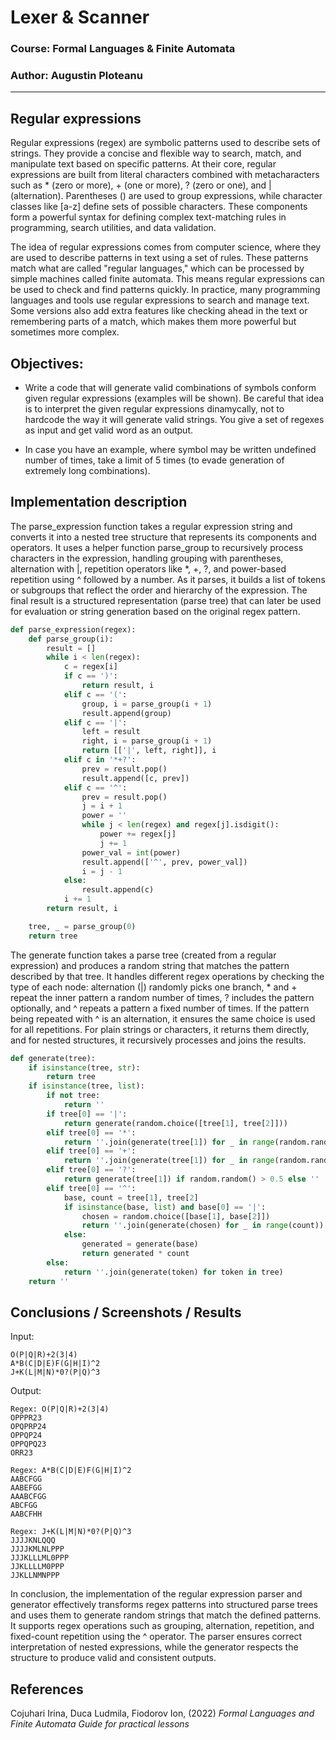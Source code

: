 # Lexer & Scanner

### Course: Formal Languages & Finite Automata
### Author: Augustin Ploteanu

----

## Regular expressions
Regular expressions (regex) are symbolic patterns used to describe sets of strings. They provide a concise and flexible way to search, match, and manipulate text based on specific patterns. At their core, regular expressions are built from literal characters combined with metacharacters such as * (zero or more), + (one or more), ? (zero or one), and | (alternation). Parentheses () are used to group expressions, while character classes like [a-z] define sets of possible characters. These components form a powerful syntax for defining complex text-matching rules in programming, search utilities, and data validation.

The idea of regular expressions comes from computer science, where they are used to describe patterns in text using a set of rules. These patterns match what are called "regular languages," which can be processed by simple machines called finite automata. This means regular expressions can be used to check and find patterns quickly. In practice, many programming languages and tools use regular expressions to search and manage text. Some versions also add extra features like checking ahead in the text or remembering parts of a match, which makes them more powerful but sometimes more complex.

## Objectives:

* Write a code that will generate valid combinations of symbols conform given regular expressions (examples will be shown). Be careful that idea is to interpret the given regular expressions dinamycally, not to hardcode the way it will generate valid strings. You give a set of regexes as input and get valid word as an output.

* In case you have an example, where symbol may be written undefined number of times, take a limit of 5 times (to evade generation of extremely long combinations).

## Implementation description

The parse_expression function takes a regular expression string and converts it into a nested tree structure that represents its components and operators. It uses a helper function parse_group to recursively process characters in the expression, handling grouping with parentheses, alternation with |, repetition operators like *, +, ?, and power-based repetition using ^ followed by a number. As it parses, it builds a list of tokens or subgroups that reflect the order and hierarchy of the expression. The final result is a structured representation (parse tree) that can later be used for evaluation or string generation based on the original regex pattern.

```python
def parse_expression(regex):
    def parse_group(i):
        result = []
        while i < len(regex):
            c = regex[i]
            if c == ')':
                return result, i
            elif c == '(':
                group, i = parse_group(i + 1)
                result.append(group)
            elif c == '|':
                left = result
                right, i = parse_group(i + 1)
                return [['|', left, right]], i
            elif c in '*+?':
                prev = result.pop()
                result.append([c, prev])
            elif c == '^':
                prev = result.pop()
                j = i + 1
                power = ''
                while j < len(regex) and regex[j].isdigit():
                    power += regex[j]
                    j += 1
                power_val = int(power)
                result.append(['^', prev, power_val])
                i = j - 1
            else:
                result.append(c)
            i += 1
        return result, i

    tree, _ = parse_group(0)
    return tree
```

The generate function takes a parse tree (created from a regular expression) and produces a random string that matches the pattern described by that tree. It handles different regex operations by checking the type of each node: alternation (|) randomly picks one branch, * and + repeat the inner pattern a random number of times, ? includes the pattern optionally, and ^ repeats a pattern a fixed number of times. If the pattern being repeated with ^ is an alternation, it ensures the same choice is used for all repetitions. For plain strings or characters, it returns them directly, and for nested structures, it recursively processes and joins the results.

```python
def generate(tree):
    if isinstance(tree, str):
        return tree
    if isinstance(tree, list):
        if not tree:
            return ''
        if tree[0] == '|':
            return generate(random.choice([tree[1], tree[2]]))
        elif tree[0] == '*':
            return ''.join(generate(tree[1]) for _ in range(random.randint(0, 5)))
        elif tree[0] == '+':
            return ''.join(generate(tree[1]) for _ in range(random.randint(1, 5)))
        elif tree[0] == '?':
            return generate(tree[1]) if random.random() > 0.5 else ''
        elif tree[0] == '^':
            base, count = tree[1], tree[2]
            if isinstance(base, list) and base[0] == '|':
                chosen = random.choice([base[1], base[2]])
                return ''.join(generate(chosen) for _ in range(count))
            else:
                generated = generate(base)
                return generated * count
        else:
            return ''.join(generate(token) for token in tree)
    return ''
```

## Conclusions / Screenshots / Results

Input:
```
O(P|Q|R)+2(3|4)
A*B(C|D|E)F(G|H|I)^2
J+K(L|M|N)*0?(P|Q)^3
```

Output:
```
Regex: O(P|Q|R)+2(3|4)
OPPPR23
OPQPRP24
OPPQP24
OPPQPQ23
ORR23

Regex: A*B(C|D|E)F(G|H|I)^2
AABCFGG
AABEFGG
AAABCFGG
ABCFGG
AABCFHH

Regex: J+K(L|M|N)*0?(P|Q)^3
JJJJKNLQQQ
JJJJKMLNLPPP
JJJKLLLML0PPP
JJKLLLLM0PPP
JJKLLNMNPPP
```

In conclusion, the implementation of the regular expression parser and generator effectively transforms regex patterns into structured parse trees and uses them to generate random strings that match the defined patterns. It supports regex operations such as grouping, alternation, repetition, and fixed-count repetition using the ^ operator. The parser ensures correct interpretation of nested expressions, while the generator respects the structure to produce valid and consistent outputs.

## References
Cojuhari Irina, Duca Ludmila, Fiodorov Ion, (2022) *Formal Languages and Finite Automata Guide for practical lessons*
